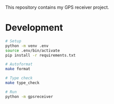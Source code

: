 This repository contains my GPS receiver project.

# Development

```bash
# Setup
python -m venv .env
source .env/bin/activate
pip install -r requirements.txt

# Autoformat
make format

# Type check
make type_check

# Run
python -m gpsreceiver
```
